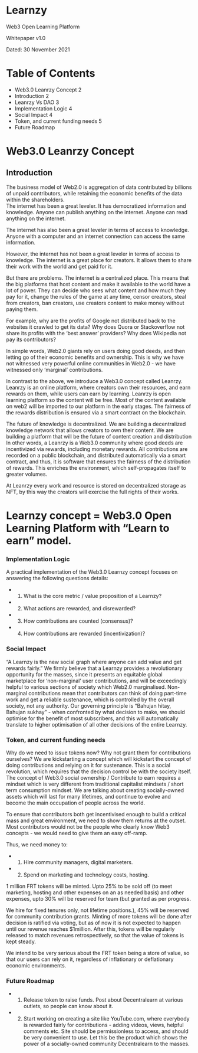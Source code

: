 # Learnzy

Web3 Open Learning Platform

Whitepaper v1.0  

Dated: 30 November 2021 


# Table of Contents 

- Web3.0 Leanrzy Concept	2 
- Introduction	2 
- Leanrzy Vs DAO	3 
- Implementation Logic	4 
- Social Impact	4 
- Token, and current funding needs	5 
- Future Roadmap


# Web3.0 Leanrzy Concept 

## Introduction 

The business model of Web2.0 is aggregation of data contributed by billions of unpaid contributors, while retaining the economic benefits of the data within the shareholders.  
The internet has been a great leveler. It has democratized information and knowledge. Anyone can publish anything on the internet. Anyone can read anything on the internet.

The internet has also been a great leveler in terms of access to knowledge. Anyone with a computer and an internet connection can access the same information. 

However, the internet has not been a great leveler in terms of access to knowledge.
The internet is a great place for creators. It allows them to share their work with the world and get paid for it.

But there are problems. The internet is a centralized place. This means that the big platforms that host content and make it available to the world have a lot of power.
They can decide who sees what content and how much they pay for it, change the rules of the game at any time, censor creators, steal from creators, ban creators, use creators content to make money without paying them. 

For example, why are the profits of Google not distributed back to the websites it crawled to get its data? Why does Quora or Stackoverflow not share its profits with the ‘best answer’ providers? Why does Wikipedia not pay its contributors? 

In simple words, Web2.0 giants rely on users doing good deeds, and then letting go of their economic benefits and ownership. This is why we have not witnessed very powerful online communities in Web2.0 - we have witnessed only ‘marginal’ contributions. 

In contrast to the above, we introduce a Web3.0 concept called Leanrzy. 
Leanrzy is an online platform, where creators own their resources, and earn rewards on them, while users can earn by learning. Leanrzy is open learning platform so the content will be free. Most of the content available on web2 will be imported to our platform in the early stages. The fairness of the rewards distribution is ensured via a smart contract on the blockchain. 

The future of knowledge is decentralized. We are building a decentralized knowledge network that allows creators to own their content. We are building a platform that will be the future of content creation and distribution
In other words, a Leanrzy is a Web3.0 community where good deeds are incentivized via rewards, including monetary rewards. All contributions are recorded on a public blockchain, and distributed automatically via a smart contract, and thus, it is software that ensures the fairness of the distribution of rewards. This enriches the environment, which self-propagates itself to greater volumes. 

At Leanrzy every work and resource is stored on decentralized storage as NFT, by this way the creators will exercise the full rights of their works. 


# Learnzy concept = Web3.0 Open Learning Platform with “Learn to earn” model. 

### Implementation Logic 
A practical implementation of the Web3.0 Learnzy concept focuses on answering the following questions details: 

-   1. What is the core metric / value proposition of a Learnzy? 
-   2. What actions are rewarded, and disrewarded?
-   3. How contributions are counted (consensus)? 
-   4. How contributions are rewarded (incentivization)? 




### Social Impact 
“A Learnzy is the new social graph where anyone can add value and get rewards fairly.” 
We firmly believe that a Learnzy provides a revolutionary opportunity for the masses, since it presents an equitable global marketplace for ‘non-marginal’ user contributions, and will be exceedingly helpful to various sections of society which Web2.0 marginalised. Non-marginal contributions mean that contributors can think of doing part-time work and get a reliable sustenance, which is controlled by the overall society, not any authority. 
Our governing principle is “Bahujan hitay, Bahujan sukhay” - when confronted by what decision to make, we should optimise for the benefit of most subscribers, and this will automatically translate to higher optimisation of all other decisions of the entire Learnzy. 


### Token, and current funding needs 

Why do we need to issue tokens now? Why not grant them for contributions ourselves? 
We are kickstarting a concept which will kickstart the concept of doing contributions and relying on it for sustenance. This is a social revolution, which requires that the decision control be with the society itself. The concept of Web3.0 social ownership / Contribute to earn requires a mindset which is very different from traditional capitalist mindsets / short term consumption mindset. We are talking about creating socially-owned assets which will last for many lifetimes, and continue to evolve and become the main occupation of people across the world. 

To ensure that contributors both get incentivised enough to build a critical mass and great environment, we need to show them returns at the outset. Most contributors would not be the people who clearly know Web3 concepts - we would need to give them an easy off-ramp.  

Thus, we need money to: 
-   1. Hire community managers, digital marketers. 
-   2. Spend on marketing and technology costs, hosting. 

1 million FRT tokens will be minted. Upto 25% to be sold off (to meet marketing, hosting and other expenses on an as needed basis) and other expenses, upto 30% will be reserved for team (but granted as per progress. 

We hire for fixed tenures only, not lifetime positions.), 45% will be reserved for community contribution grants. Minting of more tokens will be done after decision is ratified via voting, but as of now it is not expected to happen until our revenue reaches $1million. After this, tokens will be regularly released to match revenues retrospectively, so that the value of tokens is kept steady. 

We intend to be very serious about the FRT token being a store of value, so that our users can rely on it, regardless of inflationary or deflationary economic environments. 



### Future Roadmap 
-  1. Release token to raise funds. Post about Decentralearn at various outlets, so people can know about it. 
-   2. Start working on creating a site like YouTube.com, where everybody is rewarded fairly for contributions - adding videos, views, helpful comments etc. Site should be permissionless to access, and should be very convenient to use. Let this be the product which shows the power of a socially-owned community Decentralearn to the masses. 